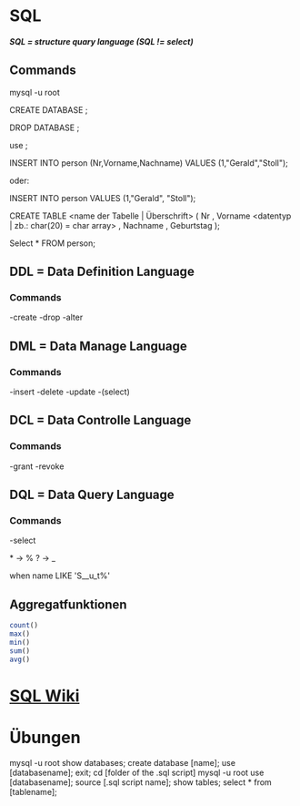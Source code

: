 # SQL  
##### SQL = structure quary language   (SQL != select)
## Commands

mysql -u root

CREATE DATABASE <name>;

DROP DATABASE <name>;

use <name>;

INSERT INTO person (Nr,Vorname,Nachname) VALUES (1,"Gerald","Stoll");

oder:

INSERT INTO person VALUES (1,"Gerald", "Stoll");

CREATE TABLE <name der Tabelle | Überschrift> (
	Nr <datentyp> ,
	Vorname <datentyp | zb.: char(20) = char array> ,
	Nachname <datentyp> ,
	Geburtstag <datentyp>
);

Select * FROM person;

## DDL = Data Definition Language

### Commands

-create
-drop
-alter


## DML = Data Manage Language

### Commands

-insert
-delete
-update
-(select)

## DCL = Data Controlle Language

### Commands

-grant
-revoke

## DQL = Data Query Language

### Commands

-select


\* -> %
? -> _

when name LIKE 'S__u_t%'

## Aggregatfunktionen
~~~sql
count()
max()
min()
sum()
avg()
~~~

# [SQL Wiki](http://172.16.1.77/insy/sql/)

# Übungen

mysql -u root
show databases;
create database [name];
use [databasename];
exit;
cd [folder of the .sql script]
mysql -u root
use [databasename];
source [.sql script name];
show tables;
select * from [tablename];

